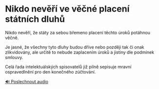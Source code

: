 # Nikdo nevěří ve věčné placení státních dluhů

<speak>
<prosody rate="95%">
<emphasis level="strong">Nikdo nevěří, že státy za sebou břemeno placení těchto úroků potáhnou věčně.</emphasis>

<break time="300ms"/>

<emphasis level="moderate">Je jasné, že všechny tyto dluhy budou dříve nebo později tak či onak zlikvidovány,</emphasis> <break time="200ms"/> <emphasis level="strong">ale určitě to nebude zaplacením úroků a jistiny dle podmínek smlouvy.</emphasis>

<break time="300ms"/>

<prosody rate="90%" volume="loud">Celá řada intelektuálských spisovatelů již pilně sepisuje mravní ospravedlnění pro den konečného zúčtování.</prosody>
</prosody>
</speak>

[🔊 Poslechnout audio](/data/7-paragraphs/audio/chapter_44/para_008-Nikdo-nev-e-stty-za-sebou-bemeno-placen-t.mp3) 